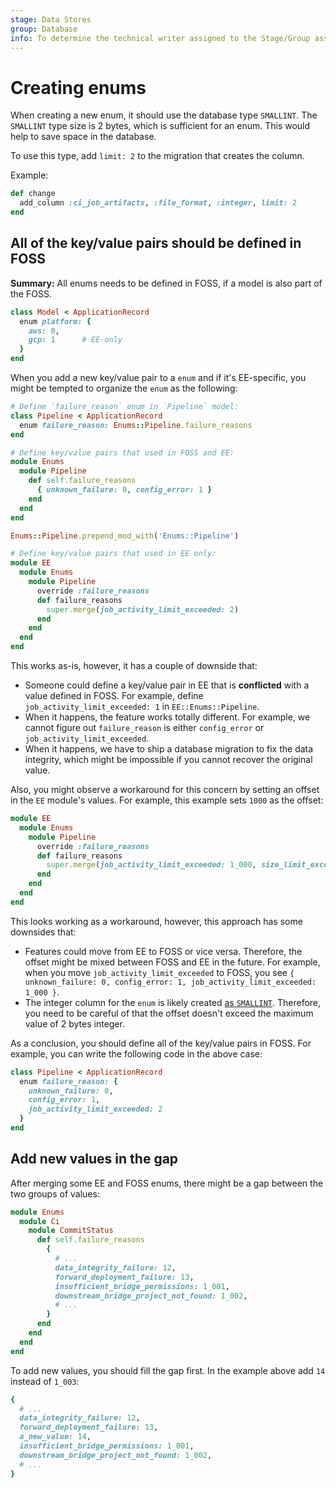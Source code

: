 ```yaml
---
stage: Data Stores
group: Database
info: To determine the technical writer assigned to the Stage/Group associated with this page, see https://about.gitlab.com/handbook/product/ux/technical-writing/#assignments
---
```


# Creating enums

When creating a new enum, it should use the database type `SMALLINT`.
The `SMALLINT` type size is 2 bytes, which is sufficient for an enum.
This would help to save space in the database.

To use this type, add `limit: 2` to the migration that creates the column.

Example:

```ruby
def change
  add_column :ci_job_artifacts, :file_format, :integer, limit: 2
end
```

## All of the key/value pairs should be defined in FOSS

**Summary:** All enums needs to be defined in FOSS, if a model is also part of the FOSS.

```ruby
class Model < ApplicationRecord
  enum platform: {
    aws: 0,
    gcp: 1      # EE-only
  }
end
```

When you add a new key/value pair to a `enum` and if it's EE-specific, you might be
tempted to organize the `enum` as the following:

```ruby
# Define `failure_reason` enum in `Pipeline` model:
class Pipeline < ApplicationRecord
  enum failure_reason: Enums::Pipeline.failure_reasons
end
```

```ruby
# Define key/value pairs that used in FOSS and EE:
module Enums
  module Pipeline
    def self.failure_reasons
      { unknown_failure: 0, config_error: 1 }
    end
  end
end

Enums::Pipeline.prepend_mod_with('Enums::Pipeline')
```

```ruby
# Define key/value pairs that used in EE only:
module EE
  module Enums
    module Pipeline
      override :failure_reasons
      def failure_reasons
        super.merge(job_activity_limit_exceeded: 2)
      end
    end
  end
end
```

This works as-is, however, it has a couple of downside that:

- Someone could define a key/value pair in EE that is **conflicted** with a value defined in FOSS.
  For example, define `job_activity_limit_exceeded: 1` in `EE::Enums::Pipeline`.
- When it happens, the feature works totally different.
  For example, we cannot figure out `failure_reason` is either `config_error` or `job_activity_limit_exceeded`.
- When it happens, we have to ship a database migration to fix the data integrity,
  which might be impossible if you cannot recover the original value.

Also, you might observe a workaround for this concern by setting an offset in the `EE` module's values.
For example, this example sets `1000` as the offset:

```ruby
module EE
  module Enums
    module Pipeline
      override :failure_reasons
      def failure_reasons
        super.merge(job_activity_limit_exceeded: 1_000, size_limit_exceeded: 1_001)
      end
    end
  end
end
```

This looks working as a workaround, however, this approach has some downsides that:

- Features could move from EE to FOSS or vice versa. Therefore, the offset might be mixed between FOSS and EE in the future.
  For example, when you move `job_activity_limit_exceeded` to FOSS, you see `{ unknown_failure: 0, config_error: 1, job_activity_limit_exceeded: 1_000 }`.
- The integer column for the `enum` is likely created [as `SMALLINT`](#creating-enums).
  Therefore, you need to be careful of that the offset doesn't exceed the maximum value of 2 bytes integer.

As a conclusion, you should define all of the key/value pairs in FOSS.
For example, you can write the following code in the above case:

```ruby
class Pipeline < ApplicationRecord
  enum failure_reason: {
    unknown_failure: 0,
    config_error: 1,
    job_activity_limit_exceeded: 2
  }
end
```

## Add new values in the gap

After merging some EE and FOSS enums, there might be a gap between the two groups of values:

```ruby
module Enums
  module Ci
    module CommitStatus
      def self.failure_reasons
        {
          # ...
          data_integrity_failure: 12,
          forward_deployment_failure: 13,
          insufficient_bridge_permissions: 1_001,
          downstream_bridge_project_not_found: 1_002,
          # ...
        }
      end
    end
  end
end
```

To add new values, you should fill the gap first.
In the example above add `14` instead of `1_003`:

```ruby
{
  # ...
  data_integrity_failure: 12,
  forward_deployment_failure: 13,
  a_new_value: 14,
  insufficient_bridge_permissions: 1_001,
  downstream_bridge_project_not_found: 1_002,
  # ...
}
```
